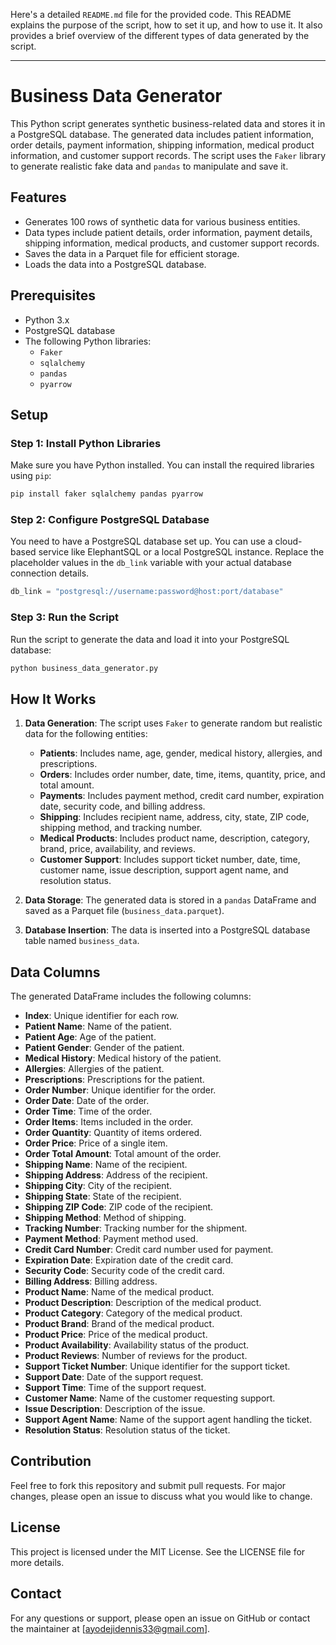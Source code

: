 Here's a detailed `README.md` file for the provided code. This README explains the purpose of the script, how to set it up, and how to use it. It also provides a brief overview of the different types of data generated by the script.

---

# Business Data Generator

This Python script generates synthetic business-related data and stores it in a PostgreSQL database. The generated data includes patient information, order details, payment information, shipping information, medical product information, and customer support records. The script uses the `Faker` library to generate realistic fake data and `pandas` to manipulate and save it.

## Features

- Generates 100 rows of synthetic data for various business entities.
- Data types include patient details, order information, payment details, shipping information, medical products, and customer support records.
- Saves the data in a Parquet file for efficient storage.
- Loads the data into a PostgreSQL database.

## Prerequisites

- Python 3.x
- PostgreSQL database
- The following Python libraries:
  - `Faker`
  - `sqlalchemy`
  - `pandas`
  - `pyarrow`

## Setup

### Step 1: Install Python Libraries

Make sure you have Python installed. You can install the required libraries using `pip`:

```bash
pip install faker sqlalchemy pandas pyarrow
```

### Step 2: Configure PostgreSQL Database

You need to have a PostgreSQL database set up. You can use a cloud-based service like ElephantSQL or a local PostgreSQL instance. Replace the placeholder values in the `db_link` variable with your actual database connection details.

```python
db_link = "postgresql://username:password@host:port/database"
```

### Step 3: Run the Script

Run the script to generate the data and load it into your PostgreSQL database:

```bash
python business_data_generator.py
```

## How It Works

1. **Data Generation**: The script uses `Faker` to generate random but realistic data for the following entities:
    - **Patients**: Includes name, age, gender, medical history, allergies, and prescriptions.
    - **Orders**: Includes order number, date, time, items, quantity, price, and total amount.
    - **Payments**: Includes payment method, credit card number, expiration date, security code, and billing address.
    - **Shipping**: Includes recipient name, address, city, state, ZIP code, shipping method, and tracking number.
    - **Medical Products**: Includes product name, description, category, brand, price, availability, and reviews.
    - **Customer Support**: Includes support ticket number, date, time, customer name, issue description, support agent name, and resolution status.

2. **Data Storage**: The generated data is stored in a `pandas` DataFrame and saved as a Parquet file (`business_data.parquet`).

3. **Database Insertion**: The data is inserted into a PostgreSQL database table named `business_data`.

## Data Columns

The generated DataFrame includes the following columns:

- **Index**: Unique identifier for each row.
- **Patient Name**: Name of the patient.
- **Patient Age**: Age of the patient.
- **Patient Gender**: Gender of the patient.
- **Medical History**: Medical history of the patient.
- **Allergies**: Allergies of the patient.
- **Prescriptions**: Prescriptions for the patient.
- **Order Number**: Unique identifier for the order.
- **Order Date**: Date of the order.
- **Order Time**: Time of the order.
- **Order Items**: Items included in the order.
- **Order Quantity**: Quantity of items ordered.
- **Order Price**: Price of a single item.
- **Order Total Amount**: Total amount of the order.
- **Shipping Name**: Name of the recipient.
- **Shipping Address**: Address of the recipient.
- **Shipping City**: City of the recipient.
- **Shipping State**: State of the recipient.
- **Shipping ZIP Code**: ZIP code of the recipient.
- **Shipping Method**: Method of shipping.
- **Tracking Number**: Tracking number for the shipment.
- **Payment Method**: Payment method used.
- **Credit Card Number**: Credit card number used for payment.
- **Expiration Date**: Expiration date of the credit card.
- **Security Code**: Security code of the credit card.
- **Billing Address**: Billing address.
- **Product Name**: Name of the medical product.
- **Product Description**: Description of the medical product.
- **Product Category**: Category of the medical product.
- **Product Brand**: Brand of the medical product.
- **Product Price**: Price of the medical product.
- **Product Availability**: Availability status of the product.
- **Product Reviews**: Number of reviews for the product.
- **Support Ticket Number**: Unique identifier for the support ticket.
- **Support Date**: Date of the support request.
- **Support Time**: Time of the support request.
- **Customer Name**: Name of the customer requesting support.
- **Issue Description**: Description of the issue.
- **Support Agent Name**: Name of the support agent handling the ticket.
- **Resolution Status**: Resolution status of the ticket.

## Contribution

Feel free to fork this repository and submit pull requests. For major changes, please open an issue to discuss what you would like to change.

## License

This project is licensed under the MIT License. See the LICENSE file for more details.

## Contact

For any questions or support, please open an issue on GitHub or contact the maintainer at [ayodejidennis33@gmail.com].

